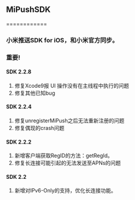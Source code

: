 ## MiPushSDK
============
### 小米推送SDK for iOS，和小米官方同步。

### 重要!
#### SDK 2.2.8
1. 修复Xcode9报 UI 操作没有在主线程中执行的问题
2. 修复其他已知bug

#### SDK 2.2.4
1. 修复unregisterMiPush之后无法重新注册的问题
2. 修复偶现的crash问题

#### SDK 2.2.2
1. 新增客户端获取RegID的方法：getRegId。
2. 修复长连接可能引起的无法发送至APNs的问题

#### SDK 2.2
1. 新增对IPv6-Only的支持，优化长连接功能。